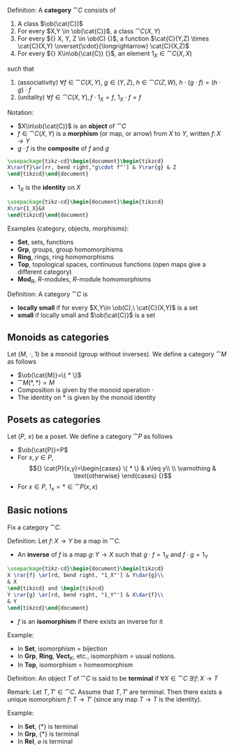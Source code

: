 Definition:
A **category** $\cat{C}$ consists of

1. A class $\ob(\cat{C})$
2. For every $X,Y \in \ob(\cat{C)}$, a class $\cat{C}(X,Y)$
3. For every ${} X, Y, Z \in \ob(C) {}$, a function $\cat{C}(Y,Z) \times \cat{C}(X,Y) \overset{\cdot}{\longrightarrow} \cat{C}(X,Z)$
4. For every ${} X\in\ob(\cat{C)} {}$, an element $1_X \in \cat{C}(X,X)$

such that

1. (associativity) $\forall f \in \cat{C}(X,Y),\ g \in(Y, Z),\ h\in \cat{C}(Z,W),\ h\cdot(g\cdot f)=(h\cdot g)\cdot f \tag{s}$
2. (unitality) $\forall f\in \cat{C}(X,Y), f\cdot1_X=f,\ 1_X\cdot f=f$

Notation:

- $X\in\ob(\cat{C)}$ is an **object** of $\cat{C}$
- $f \in \cat{C}(X,Y)$ is a **morphism** (or map, or arrow) from $X$ to $Y$, written $f\colon X\to Y$
- $g\cdot f$ is the **composite** of $f$ and $g$

```tikz
\usepackage{tikz-cd}\begin{document}\begin{tikzcd}
X\rar{f}\ar[rr, bend right,"g\cdot f"'] & Y\rar{g} & Z
\end{tikzcd}\end{document}
```

- $1_X$ is the **identity** on $X$

```tikz
\usepackage{tikz-cd}\begin{document}\begin{tikzcd}
X\rar{1_X}&X
\end{tikzcd}\end{document}
```

Examples (category, objects, morphisms):

- $\mathbf{Set}$, sets, functions
- $\mathbf{Grp}$, groups, group homomorphisms
- $\mathbf{Ring}$, rings, ring homomorphisms
- $\mathbf{Top}$, topological spaces, continuous functions (open maps give a different category)
- $\mathbf{Mod}_R$, $R$-modules, $R$-module homomorphisms

Definition: A category $\cat{C}$ is

- **locally small** if for every $X,Y\in \ob(C),\ \cat{C}(X,Y)$ is a set
- **small** if locally small and $\ob(\cat{C)}$ is a set

## Monoids as categories

Let $(M,\ \cdot,\ 1)$ be a monoid (group without inverses). We define a category $\cat{M}$ as follows

- $\ob(\cat{M)}=\{ * \}$
- $\cat{M}(*,*)=M$
- Composition is given by the monoid operation $\cdot$
- The identity on $*$ is given by the monoid identity

## Posets as categories

Let $(P,\ \leq)$ be a poset. We define a category $\cat{P}$ as follows

- $\ob(\cat{P)}=P$
- For $x, y\in P$, $${} \cat{P}(x,y)=\begin{cases}
\{ * \}  & x\leq y\\ \\
\varnothing & \text{otherwise}
\end{cases} {}$$
- For $x \in P,\ 1_x = * \in \cat{P}(x,x)$

## Basic notions

Fix a category $\cat{C}$.

Definition:
Let ${} f\colon X \to Y {}$ be a map in $\cat{C}$.

- An **inverse** of $f$ is a map ${} g\colon Y\to X {}$ such that $g\cdot f=1_X$ and $f\cdot g=1_Y$

```tikz
\usepackage{tikz-cd}\begin{document}\begin{tikzcd}
X \rar{f} \ar[rd, bend right, "1_X"'] & Y\dar{g}\\
& X
\end{tikzcd} and \begin{tikzcd}
Y \rar{g} \ar[rd, bend right, "1_Y"'] & X\dar{f}\\
& Y
\end{tikzcd}\end{document}
```

- $f$ is an **isomorphism** if there exists an inverse for it

Example:

- In $\mathbf{Set}$, isomorphism = bijection
- In $\mathbf{Grp}$, $\mathbf{Ring}$, $\mathbf{Vect}_K$, etc., isomorphism = usual notions.
- In $\mathbf{Top}$, isomorphism = homeomorphism

Definition:
An object $T$ of $\cat{C}$ is said to be **terminal** if ${} \forall X \in \cat{C}\ \exists!f\colon X\to T {}$

Remark:
Let $T, T'\in \cat{C}$. Assume that $T, T'$ are terminal. Then there exists a unique isomorphism ${} f\colon T\to T' {}$ (since any map $T\to T$ is the identity).

Example:

- In ${} \mathbf{Set}$, $\{ * \}$ is terminal
- In ${} \mathbf{Grp} {}$, $\{ * \}$ is terminal
- In $\mathbf{Rel}$, $\varnothing$ is terminal
